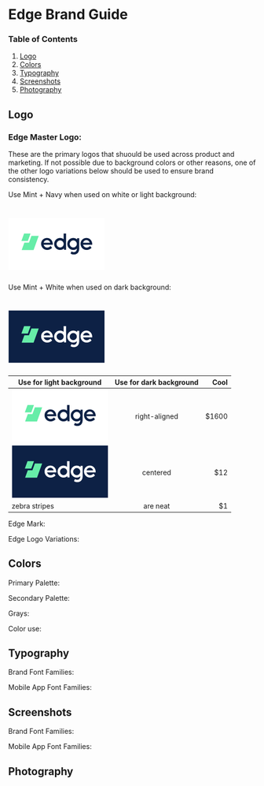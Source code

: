 # Edge Brand Guide

### Table of Contents
1. [Logo](#logo)
2. [Colors](#colors)
3. [Typography](#typography)
4. [Screenshots](#screenshots)
5. [Photography](#photography)

## Logo

### Edge Master Logo:
These are the primary logos that shuould be used across product and marketing. If not possible due to background colors or other reasons, one of the other logo variations below should be used to ensure brand consistency.

Use Mint + Navy when used on white or light background:
# ![Master Logo Mint and Navy](https://github.com/Reipun/waffle-beans/blob/master/Edge_MasterLogo_LightBg.png) 

Use Mint + White when used on dark background:
# ![Master Logo White and Navy](https://github.com/Reipun/waffle-beans/blob/master/Edge_MasterLogo_DarkBg.png)



| Use for light background        | Use for dark background           | Cool  |
| ------------- |:-------------:| -----:|
| ![Master Logo Mint and Navy](https://github.com/Reipun/waffle-beans/blob/master/Edge_MasterLogo_LightBg.png)       | right-aligned | $1600 |
| ![Master Logo White and Navy](https://github.com/Reipun/waffle-beans/blob/master/Edge_MasterLogo_DarkBg.png)      | centered      |   $12 |
| zebra stripes | are neat      |    $1 |



Edge Mark:


Edge Logo Variations:


## Colors

Primary Palette:


Secondary Palette:


Grays:


Color use:


## Typography

Brand Font Families:


Mobile App Font Families:



## Screenshots

Brand Font Families:


Mobile App Font Families:


## Photography





